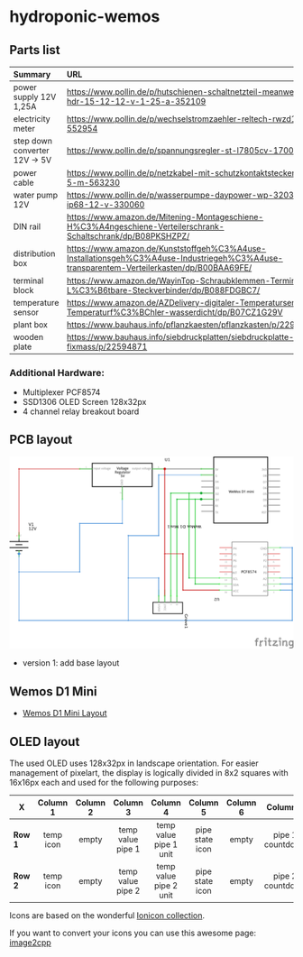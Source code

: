 # hydroponic-wemos

## Parts list

| Summary                       | URL                                                                                                                                       |
|:------------------------------|:------------------------------------------------------------------------------------------------------------------------------------------|
| power supply  12V 1,25A       | https://www.pollin.de/p/hutschienen-schaltnetzteil-meanwell-hdr-15-12-12-v-1-25-a-352109                                                  |
| electricity meter             | https://www.pollin.de/p/wechselstromzaehler-reltech-rwzd1-mid-552954                                                                      |
| step down converter 12V -> 5V | https://www.pollin.de/p/spannungsregler-st-l7805cv-170041                                                                                 |
| power cable                   | https://www.pollin.de/p/netzkabel-mit-schutzkontaktstecker-1-5-m-563230                                                                   |
| water pump 12V                | https://www.pollin.de/p/wasserpumpe-daypower-wp-3203-ip68-12-v-330060                                                                     |
| DIN rail                      | https://www.amazon.de/Mitening-Montageschiene-H%C3%A4ngeschiene-Verteilerschrank-Schaltschrank/dp/B08PKSHZPZ/                             |
| distribution box              | https://www.amazon.de/Kunststoffgeh%C3%A4use-Installationsgeh%C3%A4use-Industriegeh%C3%A4use-transparentem-Verteilerkasten/dp/B00BAA69FE/	|
| terminal block                | https://www.amazon.de/WayinTop-Schraubklemmen-Terminal-L%C3%B6tbare-Steckverbinder/dp/B088FDGBC7/                                         |
| temperature sensor            | https://www.amazon.de/AZDelivery-digitaler-Temperatursensor-Temperaturf%C3%BChler-wasserdicht/dp/B07CZ1G29V                               |
| plant box                     | https://www.bauhaus.info/pflanzkaesten/pflanzkasten/p/22964614                                                                            |
| wooden plate                  | https://www.bauhaus.info/siebdruckplatten/siebdruckplatte-fixmass/p/22594871                                                              |


### Additional Hardware:

- Multiplexer PCF8574
- SSD1306 OLED Screen 128x32px
- 4 channel relay breakout board

## PCB layout

![hardware layout](layout_v1.png)

- version 1: add base layout

## Wemos D1 Mini

- [Wemos D1 Mini Layout](https://www.wemos.cc/en/latest/d1/d1_mini.html)

## OLED layout

The used OLED uses 128x32px in landscape orientation. For easier management of pixelart, the display is logically divided in 8x2 squares with 16x16px each and used for the following purposes:

| **X**     | **Column 1** | **Column 2**  | **Column 3**      | **Column 4**           | **Column 5**    | **Column 6** |  **Column 7**    | **Column 8**          |
|-----------|:------------:|:-------------:|:-----------------:|:----------------------:|:---------------:|:------------:|:----------------:|:---------------------:|
| **Row 1** | temp icon    | empty         | temp value pipe 1 | temp value pipe 1 unit | pipe state icon | empty        | pipe 1 countdown | pipe 1 countdown unit |
| **Row 2** | temp icon    | empty         | temp value pipe 2 | temp value pipe 2 unit | pipe state icon | empty        | pipe 2 countdown | pipe 2 countdown unit |

Icons are based on the wonderful [Ionicon collection](https://ionicons.com/).

If you want to convert your icons you can use this awesome page: [image2cpp](https://javl.github.io/image2cpp/)